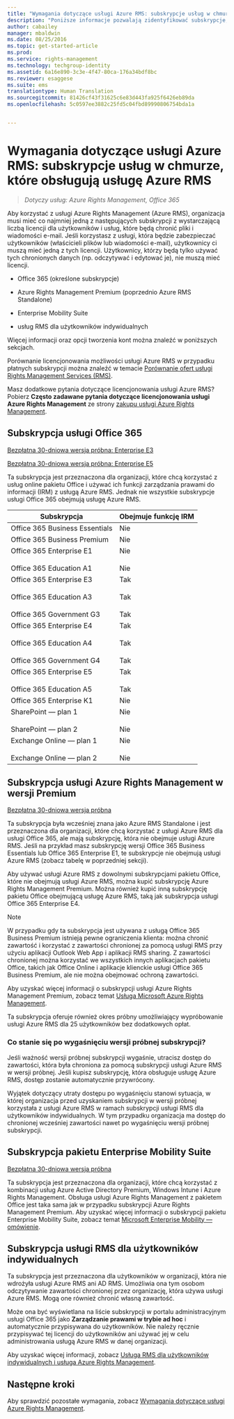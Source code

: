 ```yaml
---
title: "Wymagania dotyczące usługi Azure RMS: subskrypcje usług w chmurze | Azure RMS"
description: "Poniższe informacje pozwalają zidentyfikować subskrypcje, których można użyć w celu wdrożenia usługi Azure Rights Management (Azure RMS) w organizacji."
author: cabailey
manager: mbaldwin
ms.date: 08/25/2016
ms.topic: get-started-article
ms.prod: 
ms.service: rights-management
ms.technology: techgroup-identity
ms.assetid: 6a16e890-3c3e-4f47-80ca-176a34bdf8bc
ms.reviewer: esaggese
ms.suite: ems
translationtype: Human Translation
ms.sourcegitcommit: 81426cf43f31625c6e83d443fa925f6426eb89da
ms.openlocfilehash: 5c0597ee3882c25fd5c04fbd89990806754bda1a


---
```



# Wymagania dotyczące usługi Azure RMS: subskrypcje usług w chmurze, które obsługują usługę Azure RMS

>*Dotyczy usług: Azure Rights Management, Office 365*

Aby korzystać z usługi Azure Rights Management (Azure RMS), organizacja musi mieć co najmniej jedną z następujących subskrypcji z wystarczającą liczbą licencji dla użytkowników i usług, które będą chronić pliki i wiadomości e-mail. Jeśli korzystasz z usługi, która będzie zabezpieczać użytkowników (właścicieli plików lub wiadomości e-mail), użytkownicy ci muszą mieć jedną z tych licencji. Użytkownicy, którzy będą tylko używać tych chronionych danych (np. odczytywać i edytować je), nie muszą mieć licencji.

-   Office 365 (określone subskrypcje)

-   Azure Rights Management Premium (poprzednio Azure RMS Standalone)

-   Enterprise Mobility Suite

-   usług RMS dla użytkowników indywidualnych

Więcej informacji oraz opcji tworzenia kont można znaleźć w poniższych sekcjach.

Porównanie licencjonowania możliwości usługi Azure RMS w przypadku płatnych subskrypcji można znaleźć w temacie [Porównanie ofert usługi Rights Management Services (RMS)](http://technet.microsoft.com/dn858608).

Masz dodatkowe pytania dotyczące licencjonowania usługi Azure RMS? Pobierz **Często zadawane pytania dotyczące licencjonowania usługi Azure Rights Management** ze strony [zakupu usługi Azure Rights Management](https://www.microsoft.com/en-us/server-cloud/products/azure-rights-management/Purchasing.aspx). 

## Subskrypcja usługi Office 365
[Bezpłatna 30-dniowa wersja próbna: Enterprise E3](http://go.microsoft.com/fwlink/p/?LinkID=403802)

[Bezpłatna 30-dniowa wersja próbna: Enterprise E5](https://go.microsoft.com/fwlink/p/?LinkID=698279)

Ta subskrypcja jest przeznaczona dla organizacji, które chcą korzystać z usług online pakietu Office i używać ich funkcji zarządzania prawami do informacji (IRM) z usługą Azure RMS. Jednak nie wszystkie subskrypcje usługi Office 365 obejmują usługę Azure RMS.

Subskrypcja  |Obejmuje funkcję IRM 
------------- | ------------- |
Office 365 Business Essentials|Nie|
Office 365 Business Premium|Nie|
Office 365 Enterprise E1 <br /><br /> Office 365 Education A1|Nie <br /><br /> Nie|
Office 365 Enterprise E3 <br /><br /> Office 365 Education A3 <br /><br /> Office 365 Government G3|Tak <br /><br /> Tak <br /><br /> Tak|
Office 365 Enterprise E4 <br /><br /> Office 365 Education A4 <br /><br /> Office 365 Government G4|Tak <br /><br /> Tak <br /><br /> Tak|
Office 365 Enterprise E5 <br /><br /> Office 365 Education A5|Tak <br /><br /> Tak|
Office 365 Enterprise K1|Nie|
SharePoint — plan 1 <br /><br /> SharePoint — plan 2|Nie <br /><br /> Nie|
Exchange Online — plan 1 <br /><br /> Exchange Online — plan 2|Nie <br /><br /> Nie|


## Subskrypcja usługi Azure Rights Management w wersji Premium
[Bezpłatna 30-dniowa wersja próbna](https://portal.microsoftonline.com/Signup/MainSignUp15.aspx?&amp;OfferId=A43415D3-404C-4df3-B31B-AAD28118A778&amp;dl=RIGHTSMANAGEMENT&amp;ali=1)

Ta subskrypcja była wcześniej znana jako Azure RMS Standalone i jest przeznaczona dla organizacji, które chcą korzystać z usługi Azure RMS dla usługi Office 365, ale mają subskrypcję, która nie obejmuje usługi Azure RMS. Jeśli na przykład masz subskrypcję wersji Office 365 Business Essentials lub Office 365 Enterprise E1, te subskrypcje nie obejmują usługi Azure RMS (zobacz tabelę w poprzedniej sekcji). 

Aby używać usługi Azure RMS z dowolnymi subskrypcjami pakietu Office, które nie obejmują usługi Azure RMS, można kupić subskrypcję Azure Rights Management Premium. Można również kupić inną subskrypcję pakietu Office obejmującą usługę Azure RMS, taką jak subskrypcja usługi Office 365 Enterprise E4.

> [!NOTE]
> W przypadku gdy ta subskrypcja jest używana z usługą Office 365 Business Premium istnieją pewne ograniczenia klienta: można chronić zawartość i korzystać z zawartości chronionej za pomocą usługi RMS przy użyciu aplikacji Outlook Web App i aplikacji RMS sharing. Z zawartości chronionej można korzystać we wszystkich innych aplikacjach pakietu Office, takich jak Office Online i aplikacje klienckie usługi Office 365 Business Premium, ale nie można obejmować ochroną zawartości.

Aby uzyskać więcej informacji o subskrypcji usługi Azure Rights Management Premium, zobacz temat [Usługa Microsoft Azure Rights Management](http://products.office.com/business/microsoft-azure-rights-management).

Ta subskrypcja oferuje również okres próbny umożliwiający wypróbowanie usługi Azure RMS dla 25 użytkowników bez dodatkowych opłat. 

### Co stanie się po wygaśnięciu wersji próbnej subskrypcji?
Jeśli ważność wersji próbnej subskrypcji wygaśnie, utracisz dostęp do zawartości, która była chroniona za pomocą subskrypcji usługi Azure RMS w wersji próbnej. Jeśli kupisz subskrypcję, która obsługuje usługę Azure RMS, dostęp zostanie automatycznie przywrócony.

Wyjątek dotyczący utraty dostępu po wygaśnięciu stanowi sytuacja, w której organizacja przed uzyskaniem subskrypcji w wersji próbnej korzystała z usługi Azure RMS w ramach subskrypcji usługi RMS dla użytkowników indywidualnych. W tym przypadku organizacja ma dostęp do chronionej wcześniej zawartości nawet po wygaśnięciu wersji próbnej subskrypcji.

## Subskrypcja pakietu Enterprise Mobility Suite
[Bezpłatna 30-dniowa wersja próbna](https://portal.office.com/Signup/Signup.aspx?OfferId=2E63A04D-BE0B-4A0F-A8CF-407C1C299221&dl=EMS)

Ta subskrypcja jest przeznaczona dla organizacji, które chcą korzystać z kombinacji usług Azure Active Directory Premium, Windows Intune i Azure Rights Management. Obsługa usługi Azure Rights Management z pakietem Office jest taka sama jak w przypadku subskrypcji Azure Rights Management Premium. Aby uzyskać więcej informacji o subskrypcji pakietu Enterprise Mobility Suite, zobacz temat [Microsoft Enterprise Mobility — omówienie](http://go.microsoft.com/fwlink/?LinkId=615386).

## Subskrypcja usługi RMS dla użytkowników indywidualnych
Ta subskrypcja jest przeznaczona dla użytkowników w organizacji, która nie wdrożyła usługi Azure RMS ani AD RMS. Umożliwia ona tym osobom odczytywanie zawartości chronionej przez organizację, która używa usługi Azure RMS. Mogą one również chronić własną zawartość.

Może ona być wyświetlana na liście subskrypcji w portalu administracyjnym usługi Office 365 jako **Zarządzanie prawami w trybie ad hoc** i automatycznie przypisywana do użytkowników. Nie należy ręcznie przypisywać tej licencji do użytkowników ani używać jej w celu administrowania usługą Azure RMS w danej organizacji. 

Aby uzyskać więcej informacji, zobacz [Usługa RMS dla użytkowników indywidualnych i usługa Azure Rights Management](../understand-explore/rms-for-individuals.md).

## Następne kroki
Aby sprawdzić pozostałe wymagania, zobacz [Wymagania dotyczące usługi Azure Rights Management](requirements-azure-rms.md).


<!--HONumber=Aug16_HO4-->


